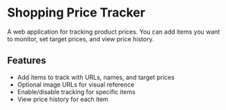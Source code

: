 # Shopping Price Tracker

A web application for tracking product prices. You can add items you want to monitor, set target prices, and view price history.

## Features

- Add items to track with URLs, names, and target prices
- Optional image URLs for visual reference
- Enable/disable tracking for specific items
- View price history for each item
